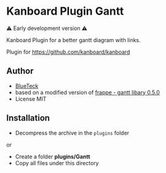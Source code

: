 # Kanboard Plugin Gantt

⚠ Early development version ⚠

Kanboard Plugin for a better gantt diagram with links.

Plugin for <https://github.com/kanboard/kanboard>

## Author

- [BlueTeck](https://github.com/BlueTeck)
- based on a modified version of [frappe - gantt libary 0.5.0](https://github.com/frappe/gantt/tree/8f0b83d27d6e5f970dd4e5125120e70a3374b923)
- License MIT

## Installation

- Decompress the archive in the `plugins` folder

or

- Create a folder **plugins/Gantt**
- Copy all files under this directory
